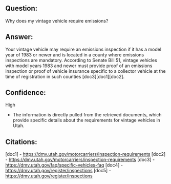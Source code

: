 ## Question:
Why does my vintage vehicle require emissions?

## Answer:
Your vintage vehicle may require an emissions inspection if it has a model year of 1983 or newer and is located in a county where emissions inspections are mandatory. According to Senate Bill 51, vintage vehicles with model years 1983 and newer must provide proof of an emissions inspection or proof of vehicle insurance specific to a collector vehicle at the time of registration in such counties [doc3][doc1][doc2].

## Confidence:
High
- The information is directly pulled from the retrieved documents, which provide specific details about the requirements for vintage vehicles in Utah.

## Citations:
[doc1] - https://dmv.utah.gov/motorcarriers/inspection-requirements
[doc2] - https://dmv.utah.gov/motorcarriers/inspection-requirements
[doc3] - https://dmv.utah.gov/faq/specific-vehicles-faq
[doc4] - https://dmv.utah.gov/register/inspections
[doc5] - https://dmv.utah.gov/register/inspections
